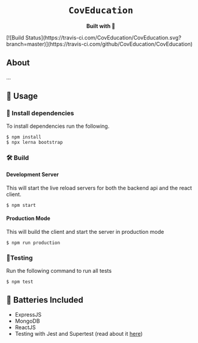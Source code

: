 <div align="center">

  <h1><code>CovEducation</code></h1>

  <strong>Built with 💖</strong>
</div>
[![Build Status](https://travis-ci.com/CovEducation/CovEducation.svg?branch=master)](https://travis-ci.com/github/CovEducation/CovEducation)

## About
...

## 🚴 Usage

### 🐑 Install dependencies
To install dependencies run the following.

```
$ npm install
$ npx lerna bootstrap
```

### 🛠️ Build 

#### Development Server
This will start the live reload servers for both the backend api and the react client.
```
$ npm start
```

#### Production Mode
This will build the client and start the server in production mode 
```
$ npm run production
```

### 🧪Testing
Run the following command to run all tests
```
$ npm test
```

## 🔋 Batteries Included
* ExpressJS
* MongoDB
* ReactJS
* Testing with Jest and Supertest (read about it [here](https://www.albertgao.xyz/2017/05/24/how-to-test-expressjs-with-jest-and-supertest/))
